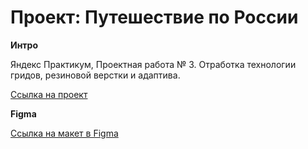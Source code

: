 # Проект: Путешествие по России

**Интро**

Яндекс Практикум, Проектная работа № 3.
Отработка технологии гридов, резиновой верстки и адаптива.

[Ссылка на проект](https://felipsewindchaser.github.io/russian-travel/)

**Figma**

[Ссылка на макет в Figma](https://www.figma.com/file/5S2WSbEFL6awjVWJ0NWL8Q/Sprint-3_-Russia-_-desktop-mobile?node-id=28503%3A0)

